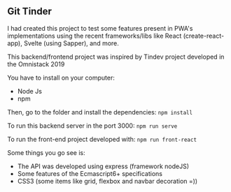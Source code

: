 ## Git Tinder

I had created this project to test some features present in PWA's implementations using the recent frameworks/libs like React (create-react-app), Svelte (using Sapper), and more.

This backend/frontend project was inspired by Tindev project developed in the Omnistack 2019

You have to install on your computer:
- Node Js
- npm
  
Then, go to the folder and install the dependencies:
`npm install`

To run this backend server in the port 3000:
`npm run serve`

To run the front-end project developed with:
`npm run front-react`

Some things you go see is:
- The API was developed using express (framework nodeJS)
- Some features of the Ecmascript6+ specifications
- CSS3 (some items like grid, flexbox and navbar decoration =))


